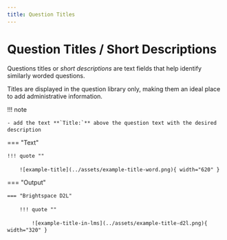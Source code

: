 ```yaml
---
title: Question Titles
---
```


<!-- markdownlint-disable MD025 -->
# Question Titles / Short Descriptions

Questions titles or *short descriptions* are text fields that help identify similarly worded questions.

Titles are displayed in the question library only, making them an ideal place to add administrative information.

!!! note

    - add the text **`Title:`** above the question text with the desired description

=== "Text"

    !!! quote ""

        ![example-title](../assets/example-title-word.png){ width="620" }

=== "Output"

    === "Brightspace D2L"

        !!! quote ""

            ![example-title-in-lms](../assets/example-title-d2l.png){ width="320" }
<!-- 
    === "Canvas"

        !!! quote ""

            Coming Soon.

    === "Moodle"

        !!! quote ""

            Coming Soon. -->
